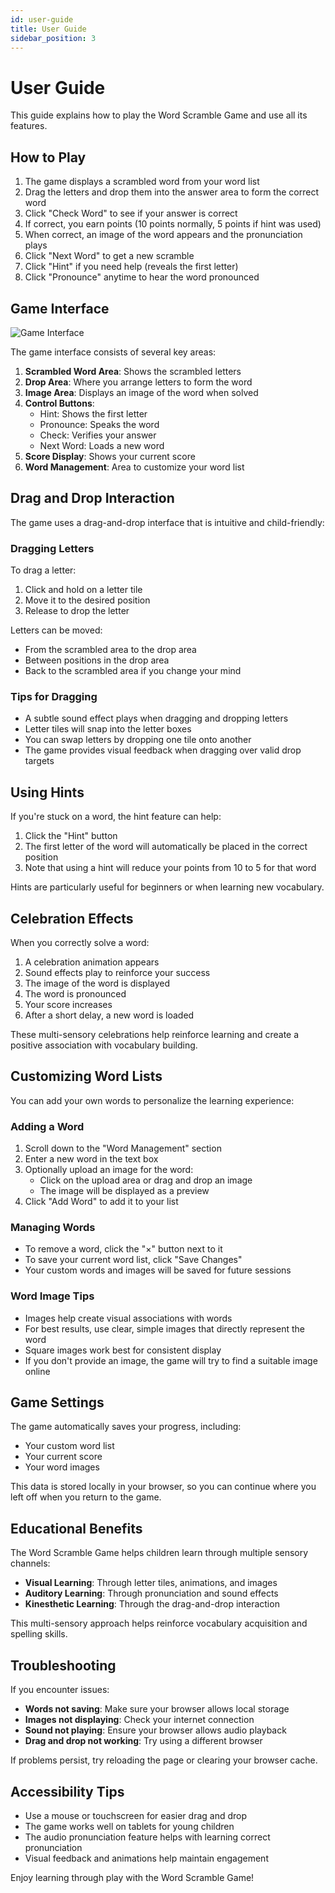 ```yaml
---
id: user-guide
title: User Guide
sidebar_position: 3
---
```


# User Guide

This guide explains how to play the Word Scramble Game and use all its features.

## How to Play

1. The game displays a scrambled word from your word list
2. Drag the letters and drop them into the answer area to form the correct word
3. Click "Check Word" to see if your answer is correct
4. If correct, you earn points (10 points normally, 5 points if hint was used)
5. When correct, an image of the word appears and the pronunciation plays
6. Click "Next Word" to get a new scramble
7. Click "Hint" if you need help (reveals the first letter)
8. Click "Pronounce" anytime to hear the word pronounced

## Game Interface

![Game Interface](https://via.placeholder.com/800x500/f8f9fa/000000?text=Game+Interface)

The game interface consists of several key areas:

1. **Scrambled Word Area**: Shows the scrambled letters
2. **Drop Area**: Where you arrange letters to form the word
3. **Image Area**: Displays an image of the word when solved
4. **Control Buttons**: 
   - Hint: Shows the first letter
   - Pronounce: Speaks the word
   - Check: Verifies your answer
   - Next Word: Loads a new word
5. **Score Display**: Shows your current score
6. **Word Management**: Area to customize your word list

## Drag and Drop Interaction

The game uses a drag-and-drop interface that is intuitive and child-friendly:

### Dragging Letters

To drag a letter:
1. Click and hold on a letter tile
2. Move it to the desired position
3. Release to drop the letter

Letters can be moved:
- From the scrambled area to the drop area
- Between positions in the drop area
- Back to the scrambled area if you change your mind

### Tips for Dragging

- A subtle sound effect plays when dragging and dropping letters
- Letter tiles will snap into the letter boxes
- You can swap letters by dropping one tile onto another
- The game provides visual feedback when dragging over valid drop targets

## Using Hints

If you're stuck on a word, the hint feature can help:

1. Click the "Hint" button
2. The first letter of the word will automatically be placed in the correct position
3. Note that using a hint will reduce your points from 10 to 5 for that word

Hints are particularly useful for beginners or when learning new vocabulary.

## Celebration Effects

When you correctly solve a word:

1. A celebration animation appears
2. Sound effects play to reinforce your success
3. The image of the word is displayed
4. The word is pronounced
5. Your score increases
6. After a short delay, a new word is loaded

These multi-sensory celebrations help reinforce learning and create a positive association with vocabulary building.

## Customizing Word Lists

You can add your own words to personalize the learning experience:

### Adding a Word

1. Scroll down to the "Word Management" section
2. Enter a new word in the text box
3. Optionally upload an image for the word:
   - Click on the upload area or drag and drop an image
   - The image will be displayed as a preview
4. Click "Add Word" to add it to your list

### Managing Words

- To remove a word, click the "×" button next to it
- To save your current word list, click "Save Changes"
- Your custom words and images will be saved for future sessions

### Word Image Tips

- Images help create visual associations with words
- For best results, use clear, simple images that directly represent the word
- Square images work best for consistent display
- If you don't provide an image, the game will try to find a suitable image online

## Game Settings

The game automatically saves your progress, including:
- Your custom word list
- Your current score
- Your word images

This data is stored locally in your browser, so you can continue where you left off when you return to the game.

## Educational Benefits

The Word Scramble Game helps children learn through multiple sensory channels:

- **Visual Learning**: Through letter tiles, animations, and images
- **Auditory Learning**: Through pronunciation and sound effects
- **Kinesthetic Learning**: Through the drag-and-drop interaction

This multi-sensory approach helps reinforce vocabulary acquisition and spelling skills.

## Troubleshooting

If you encounter issues:

- **Words not saving**: Make sure your browser allows local storage
- **Images not displaying**: Check your internet connection
- **Sound not playing**: Ensure your browser allows audio playback
- **Drag and drop not working**: Try using a different browser

If problems persist, try reloading the page or clearing your browser cache.

## Accessibility Tips

- Use a mouse or touchscreen for easier drag and drop
- The game works well on tablets for young children
- The audio pronunciation feature helps with learning correct pronunciation
- Visual feedback and animations help maintain engagement

Enjoy learning through play with the Word Scramble Game!
